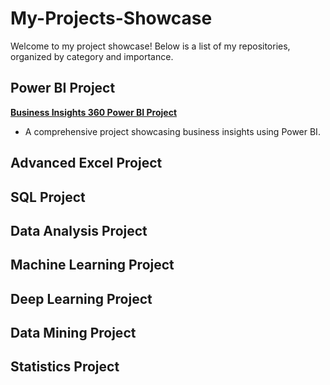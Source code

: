 # My-Projects-Showcase
Welcome to my project showcase! Below is a list of my repositories, organized by category and importance.

## Power BI Project
**[Business Insights 360 Power BI Project](https://github.com/VidhyaaShree15/Business-Insights-360-Power-BI-Project)**
   - A comprehensive project showcasing business insights using Power BI.
     
## Advanced Excel Project

## SQL Project

## Data Analysis Project

## Machine Learning Project

## Deep Learning Project

## Data Mining Project

## Statistics Project
